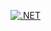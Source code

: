 [![.NET](https://github.com/Carpenteri1/HollyJukeBox/actions/workflows/dotnet.yml/badge.svg)](https://github.com/Carpenteri1/HollyJukeBox/actions/workflows/dotnet.yml)
